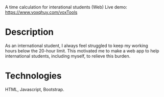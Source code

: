 A time calculation for interational students (Web)
Live demo: https://www.voxqhuy.com/voxTools

# Description
As an international student, I always feel struggled to keep my working hours below the 20-hour limit. 
This motivated me to make a web app to help international students, including myself, to relieve this burden.

# Technologies
HTML, Javascript, Bootstrap.

